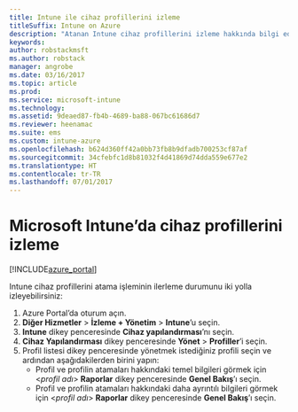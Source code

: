 ```yaml
---
title: Intune ile cihaz profillerini izleme
titleSuffix: Intune on Azure
description: "Atanan Intune cihaz profillerini izleme hakkında bilgi edinin.\""
keywords: 
author: robstackmsft
ms.author: robstack
manager: angrobe
ms.date: 03/16/2017
ms.topic: article
ms.prod: 
ms.service: microsoft-intune
ms.technology: 
ms.assetid: 9deaed87-fb4b-4689-ba88-067bc61686d7
ms.reviewer: heenamac
ms.suite: ems
ms.custom: intune-azure
ms.openlocfilehash: b624d360ff42a0bb73fb8b9dfadb700253cf87af
ms.sourcegitcommit: 34cfebfc1d8b81032f4d41869d74dda559e677e2
ms.translationtype: HT
ms.contentlocale: tr-TR
ms.lasthandoff: 07/01/2017
---
```

# <a name="how-to-monitor-device-profiles-in-microsoft-intune"></a>Microsoft Intune’da cihaz profillerini izleme

[!INCLUDE[azure_portal](./includes/azure_portal.md)]

Intune cihaz profillerini atama işleminin ilerleme durumunu iki yolla izleyebilirsiniz:


1. Azure Portal’da oturum açın.
2. **Diğer Hizmetler** > **İzleme + Yönetim** > **Intune**’u seçin.
3. **Intune** dikey penceresinde **Cihaz yapılandırması**’nı seçin.
2. **Cihaz Yapılandırması** dikey penceresinde **Yönet** > **Profiller**’i seçin.
2. Profil listesi dikey penceresinde yönetmek istediğiniz profili seçin ve ardından aşağıdakilerden birini yapın:
    - Profil ve profilin atamaları hakkındaki temel bilgileri görmek için <*profil adı*> **Raporlar** dikey penceresinde **Genel Bakış**’ı seçin.
    - Profil ve profilin atamaları hakkındaki daha ayrıntılı bilgileri görmek için <*profil adı*> **Raporlar** dikey penceresinde **Genel Bakış**’ı seçin.
